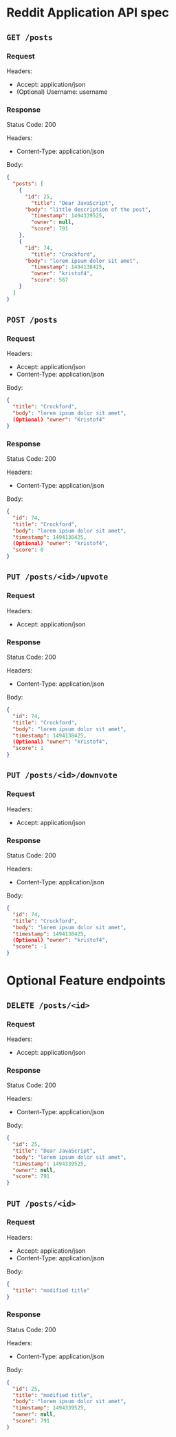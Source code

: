 # Reddit Application API spec


## `GET /posts`

### Request
Headers:
 - Accept: application/json
 - (Optional) Username: username

### Response
Status Code: 200

Headers:
 - Content-Type: application/json

Body:
```json
{
  "posts": [
    {
      "id": 25,
    	"title": "Dear JavaScript",
      "body": "little description of the post",
    	"timestamp": 1494339525,
    	"owner": null,
    	"score": 791
    },
    {
      "id": 74,
    	"title": "Crockford",
      "body": "lorem ipsum dolor sit amet",
    	"timestamp": 1494138425,
    	"owner": "kristof4",
    	"score": 567
    }
  ]
}
```

## `POST /posts`

### Request
Headers:
 - Accept: application/json
 - Content-Type: application/json

Body:
```json
{
  "title": "Crockford",
  "body": "lorem ipsum dolor sit amet",
  (Optional) "owner": "Kristof4"
}
```

### Response
Status Code: 200

Headers:
 - Content-Type: application/json

Body:
```json
{
  "id": 74,
  "title": "Crockford",
  "body": "lorem ipsum dolor sit amet",
  "timestamp": 1494138425,
  (Optional) "owner": "kristof4",
  "score": 0
}
```

## `PUT /posts/<id>/upvote`

### Request
Headers:
 - Accept: application/json

### Response
Status Code: 200

Headers:
 - Content-Type: application/json

Body:
```json
{
  "id": 74,
  "title": "Crockford",
  "body": "lorem ipsum dolor sit amet",
  "timestamp": 1494138425,
  (Optional) "owner": "kristof4",
  "score": 1
}
```

## `PUT /posts/<id>/downvote`

### Request
Headers:
 - Accept: application/json

### Response
Status Code: 200

Headers:
 - Content-Type: application/json

Body:
```json
{
  "id": 74,
  "title": "Crockford",
  "body": "lorem ipsum dolor sit amet",
  "timestamp": 1494138425,
  (Optional) "owner": "kristof4",
  "score": -1
}
```
# Optional Feature endpoints

## `DELETE /posts/<id>`

### Request
Headers:
 - Accept: application/json

### Response
Status Code: 200

Headers:
 - Content-Type: application/json

Body:
```json
{
  "id": 25,
  "title": "Dear JavaScript",
  "body": "lorem ipsum dolor sit amet",
  "timestamp": 1494339525,
  "owner": null,
  "score": 791
}
```

## `PUT /posts/<id>`

### Request
Headers:
 - Accept: application/json
 - Content-Type: application/json

Body:
```json
{
  "title": "modified title"
}
```

### Response
Status Code: 200

Headers:
 - Content-Type: application/json

Body:
```json
{
  "id": 25,
  "title": "modified title",
  "body": "lorem ipsum dolor sit amet",
  "timestamp": 1494339525,
  "owner": null,
  "score": 791
}
```
